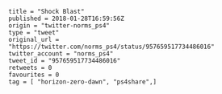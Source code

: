 ```
title = "Shock Blast"
published = 2018-01-28T16:59:56Z
origin = "twitter-norms_ps4"
type = "tweet"
original_url = "https://twitter.com/norms_ps4/status/957659517734486016"
twitter_account = "norms_ps4"
tweet_id = "957659517734486016"
retweets = 0
favourites = 0
tag = [ "horizon-zero-dawn", "ps4share",]
```

<p class='image'><img src='https://mnf.m17s.net/2018/01/28/DUpKQI2W4AARE0Y.jpg' alt=''></p>

